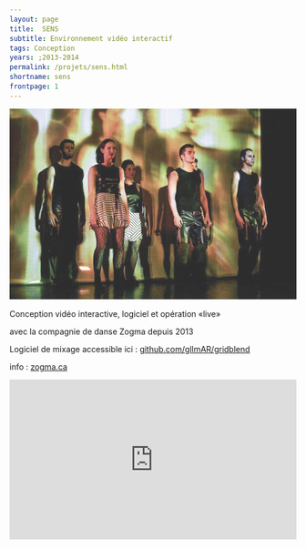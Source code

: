 ```yaml
---
layout: page
title:  SENS
subtitle: Environnement vidéo interactif
tags: Conception
years: ;2013-2014
permalink: /projets/sens.html
shortname: sens
frontpage: 1
---
```

![sens](../../assets/img/img_sens_01.jpg)

Conception vidéo interactive, logiciel et opération «live»

avec la compagnie de danse Zogma depuis 2013

Logiciel de mixage accessible ici :
[github.com/gllmAR/gridblend](https://github.com/gllmAR/gridblend)

info : [zogma.ca](http://www.zogma.ca/#!sens-2013/c1czz)



<iframe src="https://player.vimeo.com/video/67103127?title=0&byline=0&portrait=0" width="100%" height="281" frameborder="0" webkitallowfullscreen mozallowfullscreen allowfullscreen></iframe>

